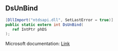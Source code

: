 ## DsUnBind

```csharp
[DllImport("ntdsapi.dll", SetLastError = true)]
public static extern int DsUnBind(
   ref IntPtr phDS
);
```

Microsoft documentation: [Link](https://learn.microsoft.com/en-us/windows/win32/api/ntdsapi/nf-ntdsapi-dsunbinda)
